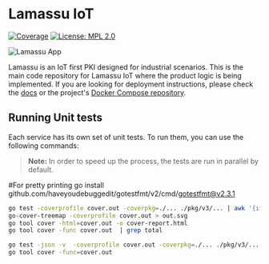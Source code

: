 Lamassu IoT
===================
[![Coverage](https://img.shields.io/badge/Coverage-57%25-6d9100)](https://img.shields.io/badge/coverage-57%25-6d9100) [![License: MPL 2.0](https://img.shields.io/badge/License-MPL%202.0-blue.svg)](http://www.mozilla.org/MPL/2.0/index.txt)

<img src="https://www.lamassu.io/assets/brand/lamassu-brand.png" alt="Lamassu App" title="Lamassu" />

Lamassu is an IoT first PKI designed for industrial scenarios. This is the main code repository for Lamassu IoT where the product logic is being implemented. If you are looking for deployment instructions, please check the [docs](https://www.lamassu.io/docs/) or the project's [Docker Compose repository](https://github.com/lamassuiot/lamassu-compose).

## Running Unit tests

Each service has its own set of unit tests. To run them, you can use the following commands:
 > **Note:** In order to speed up the process, the tests are run in parallel by default.
 
#For pretty printing
go install github.com/haveyoudebuggedit/gotestfmt/v2/cmd/gotestfmt@v2.3.1

```bash
go test -coverprofile cover.out -coverpkg=./... ./pkg/v3/... | awk '{if ($1 != "?") print $5; else print "0.0";}' | sed 's/\%//g' | awk '{s+=$1} END {printf "%.2f\n", s}' | bash .github/coverage-badge.sh
go-cover-treemap -coverprofile cover.out > out.svg
go tool cover -html=cover.out -o cover-report.html
go tool cover -func cover.out  | grep total
```

```bash
go test -json -v  -coverprofile cover.out -coverpkg=./... ./pkg/v3/...
go tool cover -func=cover.out
```